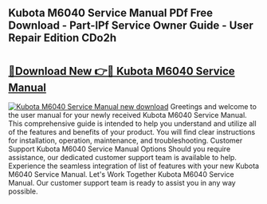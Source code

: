 ## Kubota M6040 Service Manual PDf Free Download - Part-lPf Service Owner Guide - User Repair Edition CDo2h

# <h2><a href="http://bc90231.oget.top/?id=Kubota+M6040+Service+Manual">🔗Download New 👉🔴 Kubota M6040 Service Manual</a></h2>

[![Kubota M6040 Service Manual new download](https://i.imgur.com/5g1atiW.png)](http://bc90231.oget.top/?id=Kubota+M6040+Service+Manual)
Greetings and welcome to the user manual for your newly received Kubota M6040 Service Manual. This comprehensive guide is intended to help you understand and utilize all of the features and benefits of your product. You will find clear instructions for installation, operation, maintenance, and troubleshooting. Customer Support Kubota M6040 Service Manual Options Should you require assistance, our dedicated customer support team is available to help. Experience the seamless integration of list of features with your new Kubota M6040 Service Manual. Let's Work Together Kubota M6040 Service Manual. Our customer support team is ready to assist you in any way possible.
